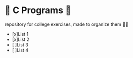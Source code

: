 # :scroll:  C Programs :scroll:
 
  repository for college exercises, made to organize them :man_student:
  
  - [x]List 1
  - [x]List 2
  - [ ]List 3
  - [ ]List 4
